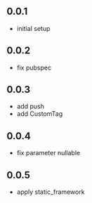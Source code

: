 ## 0.0.1

* initial setup

## 0.0.2

* fix pubspec

## 0.0.3

* add push
* add CustomTag

## 0.0.4

* fix parameter nullable

## 0.0.5

* apply static_framework